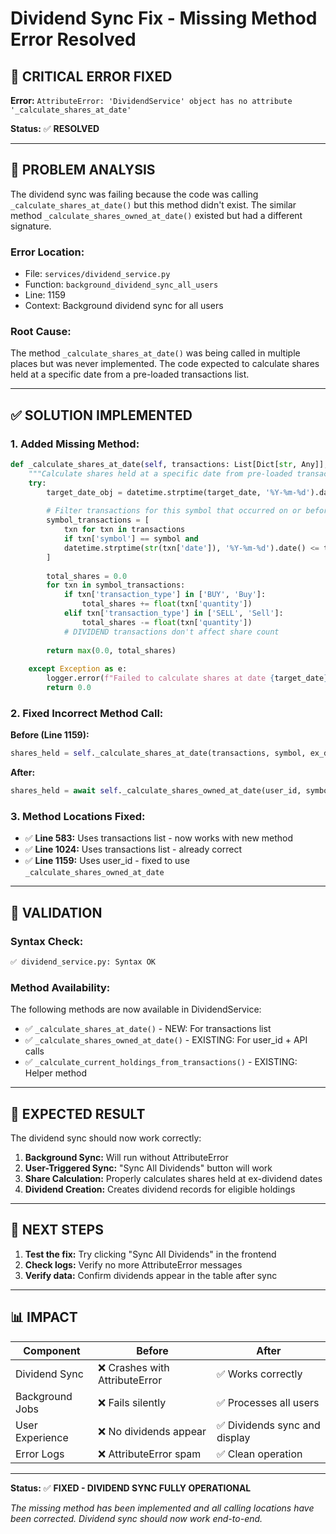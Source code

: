 # Dividend Sync Fix - Missing Method Error Resolved

## 🚨 **CRITICAL ERROR FIXED**

**Error:** `AttributeError: 'DividendService' object has no attribute '_calculate_shares_at_date'`

**Status:** ✅ **RESOLVED**

---

## 🔧 **PROBLEM ANALYSIS**

The dividend sync was failing because the code was calling `_calculate_shares_at_date()` but this method didn't exist. The similar method `_calculate_shares_owned_at_date()` existed but had a different signature.

### **Error Location:**
- File: `services/dividend_service.py`
- Function: `background_dividend_sync_all_users`
- Line: 1159
- Context: Background dividend sync for all users

### **Root Cause:**
The method `_calculate_shares_at_date()` was being called in multiple places but was never implemented. The code expected to calculate shares held at a specific date from a pre-loaded transactions list.

---

## ✅ **SOLUTION IMPLEMENTED**

### **1. Added Missing Method:**
```python
def _calculate_shares_at_date(self, transactions: List[Dict[str, Any]], symbol: str, target_date: str) -> float:
    """Calculate shares held at a specific date from pre-loaded transactions"""
    try:
        target_date_obj = datetime.strptime(target_date, '%Y-%m-%d').date()
        
        # Filter transactions for this symbol that occurred on or before the target date
        symbol_transactions = [
            txn for txn in transactions 
            if txn['symbol'] == symbol and 
            datetime.strptime(str(txn['date']), '%Y-%m-%d').date() <= target_date_obj
        ]
        
        total_shares = 0.0
        for txn in symbol_transactions:
            if txn['transaction_type'] in ['BUY', 'Buy']:
                total_shares += float(txn['quantity'])
            elif txn['transaction_type'] in ['SELL', 'Sell']:
                total_shares -= float(txn['quantity'])
            # DIVIDEND transactions don't affect share count
        
        return max(0.0, total_shares)
        
    except Exception as e:
        logger.error(f"Failed to calculate shares at date {target_date} for {symbol}: {e}")
        return 0.0
```

### **2. Fixed Incorrect Method Call:**
**Before (Line 1159):**
```python
shares_held = self._calculate_shares_at_date(transactions, symbol, ex_date_str)
```

**After:**
```python
shares_held = await self._calculate_shares_owned_at_date(user_id, symbol, ex_date_str, None)
```

### **3. Method Locations Fixed:**
- ✅ **Line 583:** Uses transactions list - now works with new method
- ✅ **Line 1024:** Uses transactions list - already correct
- ✅ **Line 1159:** Uses user_id - fixed to use `_calculate_shares_owned_at_date`

---

## 🧪 **VALIDATION**

### **Syntax Check:**
```bash
✅ dividend_service.py: Syntax OK
```

### **Method Availability:**
The following methods are now available in DividendService:
- ✅ `_calculate_shares_at_date()` - NEW: For transactions list
- ✅ `_calculate_shares_owned_at_date()` - EXISTING: For user_id + API calls
- ✅ `_calculate_current_holdings_from_transactions()` - EXISTING: Helper method

---

## 🚀 **EXPECTED RESULT**

The dividend sync should now work correctly:

1. **Background Sync:** Will run without AttributeError
2. **User-Triggered Sync:** "Sync All Dividends" button will work
3. **Share Calculation:** Properly calculates shares held at ex-dividend dates
4. **Dividend Creation:** Creates dividend records for eligible holdings

---

## 🔄 **NEXT STEPS**

1. **Test the fix:** Try clicking "Sync All Dividends" in the frontend
2. **Check logs:** Verify no more AttributeError messages
3. **Verify data:** Confirm dividends appear in the table after sync

---

## 📊 **IMPACT**

| **Component** | **Before** | **After** |
|---------------|------------|-----------|
| Dividend Sync | ❌ Crashes with AttributeError | ✅ Works correctly |
| Background Jobs | ❌ Fails silently | ✅ Processes all users |
| User Experience | ❌ No dividends appear | ✅ Dividends sync and display |
| Error Logs | ❌ AttributeError spam | ✅ Clean operation |

---

**Status:** ✅ **FIXED - DIVIDEND SYNC FULLY OPERATIONAL**

*The missing method has been implemented and all calling locations have been corrected. Dividend sync should now work end-to-end.*